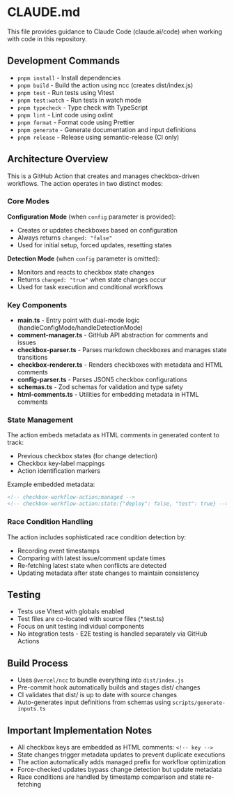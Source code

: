 # CLAUDE.md

This file provides guidance to Claude Code (claude.ai/code) when working with code in this repository.

## Development Commands

- `pnpm install` - Install dependencies
- `pnpm build` - Build the action using ncc (creates dist/index.js)
- `pnpm test` - Run tests using Vitest
- `pnpm test:watch` - Run tests in watch mode
- `pnpm typecheck` - Type check with TypeScript
- `pnpm lint` - Lint code using oxlint
- `pnpm format` - Format code using Prettier
- `pnpm generate` - Generate documentation and input definitions
- `pnpm release` - Release using semantic-release (CI only)

## Architecture Overview

This is a GitHub Action that creates and manages checkbox-driven workflows. The action operates in two distinct modes:

### Core Modes

**Configuration Mode** (when `config` parameter is provided):

- Creates or updates checkboxes based on configuration
- Always returns `changed: "false"`
- Used for initial setup, forced updates, resetting states

**Detection Mode** (when `config` parameter is omitted):

- Monitors and reacts to checkbox state changes
- Returns `changed: "true"` when state changes occur
- Used for task execution and conditional workflows

### Key Components

- **main.ts** - Entry point with dual-mode logic (handleConfigMode/handleDetectionMode)
- **comment-manager.ts** - GitHub API abstraction for comments and issues
- **checkbox-parser.ts** - Parses markdown checkboxes and manages state transitions
- **checkbox-renderer.ts** - Renders checkboxes with metadata and HTML comments
- **config-parser.ts** - Parses JSON5 checkbox configurations
- **schemas.ts** - Zod schemas for validation and type safety
- **html-comments.ts** - Utilities for embedding metadata in HTML comments

### State Management

The action embeds metadata as HTML comments in generated content to track:

- Previous checkbox states (for change detection)
- Checkbox key-label mappings
- Action identification markers

Example embedded metadata:

```html
<!-- checkbox-workflow-action:managed -->
<!-- checkbox-workflow-action:state:{"deploy": false, "test": true} -->
```

### Race Condition Handling

The action includes sophisticated race condition detection by:

- Recording event timestamps
- Comparing with latest issue/comment update times
- Re-fetching latest state when conflicts are detected
- Updating metadata after state changes to maintain consistency

## Testing

- Tests use Vitest with globals enabled
- Test files are co-located with source files (\*.test.ts)
- Focus on unit testing individual components
- No integration tests - E2E testing is handled separately via GitHub Actions

## Build Process

- Uses `@vercel/ncc` to bundle everything into `dist/index.js`
- Pre-commit hook automatically builds and stages dist/ changes
- CI validates that dist/ is up to date with source changes
- Auto-generates input definitions from schemas using `scripts/generate-inputs.ts`

## Important Implementation Notes

- All checkbox keys are embedded as HTML comments: `<!-- key -->`
- State changes trigger metadata updates to prevent duplicate executions
- The action automatically adds managed prefix for workflow optimization
- Force-checked updates bypass change detection but update metadata
- Race conditions are handled by timestamp comparison and state re-fetching
